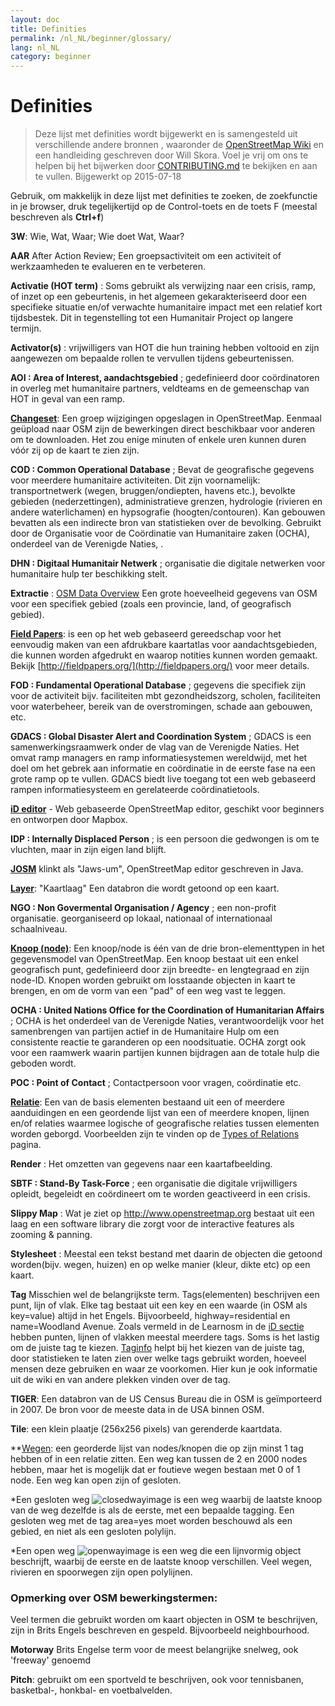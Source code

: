 ```yaml
---
layout: doc
title: Definities 
permalink: /nl_NL/beginner/glossary/
lang: nl_NL
category: beginner
---
```


Definities 
============

> Deze lijst met definities wordt bijgewerkt en is samengesteld uit verschillende andere bronnen , waaronder de [OpenStreetMap Wiki](http://wiki.openstreetmap.org/wiki/Main_Page) en een handleiding geschreven door Will Skora. Voel je vrij om ons te helpen bij het bijwerken door [CONTRIBUTING.md](https://github.com/hotosm/learnosm/blob/gh-pages/CONTRIBUTING.md) te bekijken en aan te vullen. 
> Bijgewerkt op 2015-07-18  

Gebruik, om makkelijk in deze lijst met definities te zoeken, de zoekfunctie in je browser, druk tegelijkertijd op de Control-toets en de toets F (meestal beschreven als **Ctrl+f**)  

**3W**: Wie, Wat, Waar; Wie doet Wat, Waar?  

**AAR** After Action Review; Een groepsactiviteit om een activiteit of werkzaamheden te evalueren en te verbeteren.

**Activatie (HOT term)** : Soms gebruikt als verwijzing naar een crisis, ramp, of inzet op een gebeurtenis, in het algemeen gekarakteriseerd door een specifieke situatie en/of verwachte humanitaire impact met een relatief kort tijdsbestek. Dit in tegenstelling tot een Humanitair Project op langere termijn.

**Activator(s)** : vrijwilligers van HOT die hun training hebben voltooid en zijn aangewezen om bepaalde rollen te vervullen tijdens gebeurtenissen. 

**AOI : Area of Interest, aandachtsgebied** ; gedefinieerd door coördinatoren in overleg met humanitaire partners, veldteams en de gemeenschap van HOT in geval van een ramp.


**[Changeset](http://wiki.openstreetmap.org/wiki/Changeset)**: Een groep wijzigingen opgeslagen in OpenStreetMap. Eenmaal geüpload naar OSM zijn de bewerkingen direct beschikbaar voor anderen om te downloaden. Het zou enige minuten of enkele uren kunnen duren vóór zij op de kaart te zien zijn.

**COD : Common Operational Database** ; Bevat de geografische gegevens voor meerdere humanitaire activiteiten. Dit zijn voornamelijk: transportnetwerk (wegen, bruggen/ondiepten, havens etc.), bevolkte gebieden (nederzettingen), administratieve grenzen, hydrologie (rivieren en andere waterlichamen) en hypsografie (hoogten/contouren). Kan gebouwen bevatten als een indirecte bron van statistieken over de bevolking.  Gebruikt door de Organisatie voor de Coördinatie van Humanitaire zaken (OCHA), onderdeel van de Verenigde Naties, .

**DHN : Digitaal Humanitair Netwerk** ; organisatie die digitale netwerken voor humanitaire hulp ter beschikking stelt.

**Extractie** : [OSM Data Overview](/nl/osm-data/data-overview/) Een grote hoeveelheid gegevens van OSM voor een specifiek gebied (zoals een provincie, land, of geografisch gebied).

**[Field Papers](/nl_NL/mobile-mapping/field-papers/)**: is een op het web gebaseerd gereedschap voor het eenvoudig maken van een afdrukbare kaartatlas voor aandachtsgebieden, die kunnen worden afgedrukt en waarop notities kunnen worden gemaakt. Bekijk [http://fieldpapers.org/](http://fieldpapers.org/) voor meer details. 

**FOD : Fundamental Operational Database** ; gegevens die specifiek zijn voor de activiteit bijv. faciliteiten mbt gezondheidszorg, scholen, faciliteiten voor waterbeheer, bereik van de overstromingen, schade aan gebouwen, etc.

**GDACS : Global Disaster Alert and Coordination System** ; GDACS is een samenwerkingsraamwerk onder de vlag van de Verenigde Naties. Het omvat ramp managers en ramp informatiesystemen wereldwijd, met het doel om het gebrek aan informatie en coördinatie in de eerste fase na een grote ramp op te vullen. GDACS biedt live toegang tot een web gebaseerd rampen informatiesysteem en gerelateerde coördinatietools.

**[iD editor](/nl_NL/beginner/id-editor/)** - Web gebaseerde OpenStreetMap editor, geschikt voor beginners en ontworpen door Mapbox. 

**IDP : Internally Displaced Person** ; is een persoon  die gedwongen is om te vluchten, maar in zijn eigen land blijft.

**[JOSM](https://josm.openstreetmap.de/)** klinkt als "Jaws-um", OpenStreetMap editor geschreven in Java. 

**[Layer](http://wiki.openstreetmap.org/wiki/Layer)**: "Kaartlaag" Een databron die wordt getoond op een kaart. 

**NGO : Non Govermental Organisation / Agency** ; een non-profit organisatie. georganiseerd op lokaal, nationaal of internationaal schaalniveau.  

**[Knoop (node)](http://wiki.openstreetmap.org/wiki/NL:Knoop)**: Een knoop/node is één van de drie bron-elementtypen in het gegevensmodel van OpenStreetMap. Een knoop bestaat uit een enkel geografisch punt, gedefinieerd door zijn breedte- en lengtegraad en zijn node-ID. Knopen worden gebruikt om losstaande objecten in kaart te brengen, en om de vorm van een "pad" of een weg vast te leggen.

**OCHA : United Nations Office for the Coordination of Humanitarian Affairs** ; OCHA is het onderdeel van de Verenigde Naties, verantwoordelijk voor het samenbrengen van partijen actief in de Humanitaire Hulp om een consistente reactie te garanderen op een noodsituatie. OCHA zorgt ook voor een raamwerk waarin partijen kunnen bijdragen aan de totale hulp die geboden wordt.

**POC : Point of Contact** ; Contactpersoon voor vragen, coördinatie  etc.

**[Relatie](http://wiki.openstreetmap.org/wiki/Relation)**: Een van de basis elementen bestaand uit een of meerdere aanduidingen en een geordende lijst van een of meerdere knopen, lijnen en/of relaties waarmee logische of geografische relaties tussen elementen worden geborgd. Voorbeelden zijn te vinden op de [Types of Relations](http://wiki.openstreetmap.org/wiki/Types_of_relation) pagina. 

**Render** : Het omzetten van gegevens naar een kaartafbeelding. 

**SBTF : Stand-By Task-Force** ; een organisatie die digitale vrijwilligers opleidt, begeleidt en coördineert om te worden geactiveerd in een crisis.

**Slippy Map** : Wat je ziet op <http://www.openstreetmap.org>  bestaat uit een laag en een   software library die zorgt voor de interactive features als zooming & panning.

**Stylesheet** : Meestal een tekst bestand met daarin de objecten die getoond worden(bijv. wegen, huizen) en op welke manier (kleur, dikte etc) op een kaart.

**Tag** Misschien wel de belangrijkste term. Tags(elementen) beschrijven een punt, lijn of vlak. Elke tag bestaat uit een key en een waarde (in OSM als key=value) altijd in het Engels. Bijvoorbeeld, highway=residential en name=Woodland Avenue. Zoals vermeld in de Learnosm in de [iD sectie](/nl_NL/beginner/id-editor/#basic-editing-with-id) hebben punten, lijnen of vlakken meestal meerdere tags. Soms is het lastig om de juiste tag te kiezen. [Taginfo](https://taginfo.openstreetmap.org/) helpt bij het kiezen van de juiste tag, door statistieken te laten zien over welke tags gebruikt worden, hoeveel mensen deze gebruiken en waar ze voorkomen. Hier kun je ook informatie uit de wiki en van andere plekken vinden over de tag.

**TIGER**: Een databron van de US Census Bureau die in OSM is geïmporteerd in 2007. De bron voor de meeste data in de USA binnen OSM.

**Tile**: een klein plaatje (256x256 pixels) van gerenderde kaartdata.

**[Wegen](https://wiki.openstreetmap.org/wiki/NL:Weg): een georderde lijst van nodes/knopen die op zijn minst 1 tag hebben of in een relatie zitten. Een weg kan tussen de 2 en 2000 nodes hebben, maar het is mogelijk dat er foutieve wegen bestaan met 0 of 1 node. Een weg kan open zijn of gesloten.  

*Een gesloten weg ![closedwayimage](http://wiki.openstreetmap.org/w/images/thumb/e/ed/Mf_closed_way.svg/20px-Mf_closed_way.svg.png) is een weg waarbij de laatste knoop van de weg dezelfde is als de eerste, met een bepaalde tagging. Een gesloten weg met de tag area=yes moet worden beschouwd als een gebied, en niet als een gesloten polylijn. 

*Een open weg ![openwayimage](http://wiki.openstreetmap.org/w/images/thumb/2/2a/Mf_way.svg/20px-Mf_way.svg.png) is een weg die een lijnvormig object beschrijft, waarbij de eerste en de laatste knoop verschillen. Veel wegen, rivieren en spoorwegen zijn open polylijnen.
 
### Opmerking over OSM bewerkingstermen:

Veel termen die gebruikt worden om kaart objecten in OSM te beschrijven, zijn in Brits Engels beschreven en gespeld. Bijvoorbeeld neighbourhood.

**Motorway** Brits Engelse term voor de meest belangrijke snelweg, ook 'freeway' genoemd

**Pitch**: gebruikt om een sportveld te beschrijven, ook voor tennisbanen, basketbal-, honkbal- en voetbalvelden.
